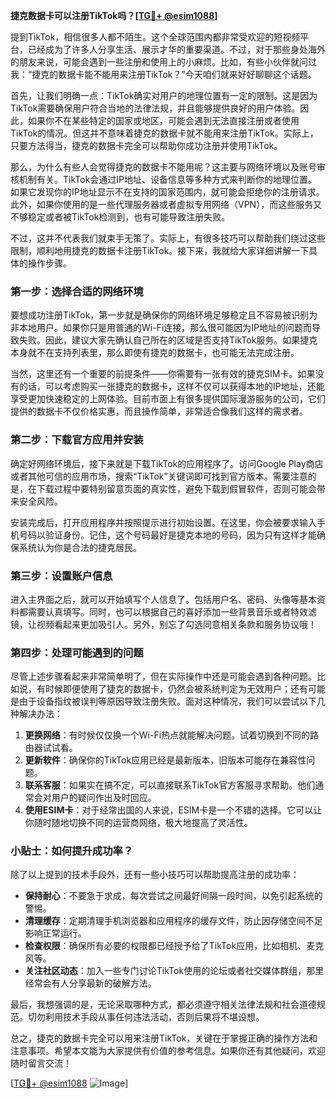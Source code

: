 **捷克数据卡可以注册TikTok吗？[[TG💪+ @esim1088](https://t.me/s/esim1088)]**

提到TikTok，相信很多人都不陌生。这个全球范围内都非常受欢迎的短视频平台，已经成为了许多人分享生活、展示才华的重要渠道。不过，对于那些身处海外的朋友来说，可能会遇到一些注册和使用上的小麻烦。比如，有些小伙伴就问过我：“捷克的数据卡能不能用来注册TikTok？”今天咱们就来好好聊聊这个话题。

首先，让我们明确一点：TikTok确实对用户的地理位置有一定的限制。这是因为TikTok需要确保用户符合当地的法律法规，并且能够提供良好的用户体验。因此，如果你不在某些特定的国家或地区，可能会遇到无法直接注册或者使用TikTok的情况。但这并不意味着捷克的数据卡就不能用来注册TikTok。实际上，只要方法得当，捷克的数据卡完全可以帮助你成功注册并使用TikTok。

那么，为什么有些人会觉得捷克的数据卡不能用呢？这主要与网络环境以及账号审核机制有关。TikTok会通过IP地址、设备信息等多种方式来判断你的地理位置。如果它发现你的IP地址显示不在支持的国家范围内，就可能会拒绝你的注册请求。此外，如果你使用的是一些代理服务器或者虚拟专用网络（VPN），而这些服务又不够稳定或者被TikTok检测到，也有可能导致注册失败。

不过，这并不代表我们就束手无策了。实际上，有很多技巧可以帮助我们绕过这些限制，顺利地用捷克的数据卡注册TikTok。接下来，我就给大家详细讲解一下具体的操作步骤。

### 第一步：选择合适的网络环境

要想成功注册TikTok，第一步就是确保你的网络环境足够稳定且不容易被识别为非本地用户。如果你只是用普通的Wi-Fi连接，那么很可能因为IP地址的问题而导致失败。因此，建议大家先确认自己所在的区域是否支持TikTok服务。如果捷克本身就不在支持列表里，那么即使有捷克的数据卡，也可能无法完成注册。

当然，这里还有一个重要的前提条件——你需要有一张有效的捷克SIM卡。如果没有的话，可以考虑购买一张捷克的数据卡，这样不仅可以获得本地的IP地址，还能享受更加快速稳定的上网体验。目前市面上有很多提供国际漫游服务的公司，它们提供的数据卡不仅价格实惠，而且操作简单，非常适合像我们这样的需求者。

### 第二步：下载官方应用并安装

确定好网络环境后，接下来就是下载TikTok的应用程序了。访问Google Play商店或者其他可信的应用市场，搜索“TikTok”关键词即可找到官方版本。需要注意的是，在下载过程中要特别留意页面的真实性，避免下载到假冒软件，否则可能会带来安全风险。

安装完成后，打开应用程序并按照提示进行初始设置。在这里，你会被要求输入手机号码以验证身份。记住，这个号码最好是捷克本地的号码，因为只有这样才能确保系统认为你是合法的捷克居民。

### 第三步：设置账户信息

进入主界面之后，就可以开始填写个人信息了。包括用户名、密码、头像等基本资料都需要认真填写。同时，也可以根据自己的喜好添加一些背景音乐或者特效滤镜，让视频看起来更加吸引人。另外，别忘了勾选同意相关条款和服务协议哦！

### 第四步：处理可能遇到的问题

尽管上述步骤看起来非常简单明了，但在实际操作中还是可能会遇到各种问题。比如说，有时候即便使用了捷克的数据卡，仍然会被系统判定为无效用户；还有可能是由于设备指纹被误判等原因导致注册失败。面对这种情况，我们可以尝试以下几种解决办法：

1. **更换网络**：有时候仅仅换一个Wi-Fi热点就能解决问题。试着切换到不同的路由器试试看。
2. **更新软件**：确保你的TikTok应用已经是最新版本，旧版本可能存在兼容性问题。
3. **联系客服**：如果实在搞不定，可以直接联系TikTok官方客服寻求帮助。他们通常会对用户的疑问作出及时回应。
4. **使用ESIM卡**：对于经常出国的人来说，ESIM卡是一个不错的选择。它可以让你随时随地切换不同的运营商网络，极大地提高了灵活性。

### 小贴士：如何提升成功率？

除了以上提到的技术手段外，还有一些小技巧可以帮助提高注册的成功率：

- **保持耐心**：不要急于求成，每次尝试之间最好间隔一段时间，以免引起系统的警惕。
- **清理缓存**：定期清理手机浏览器和应用程序的缓存文件，防止因存储空间不足影响正常运行。
- **检查权限**：确保所有必要的权限都已经授予给了TikTok应用，比如相机、麦克风等。
- **关注社区动态**：加入一些专门讨论TikTok使用的论坛或者社交媒体群组，那里经常会有人分享最新的破解方法。

最后，我想强调的是，无论采取哪种方式，都必须遵守相关法律法规和社会道德规范。切勿利用技术手段从事任何违法活动，否则后果将不堪设想。

总之，捷克的数据卡完全可以用来注册TikTok，关键在于掌握正确的操作方法和注意事项。希望本文能为大家提供有价值的参考信息。如果你还有其他疑问，欢迎随时留言交流！

[[TG💪+ @esim1088](https://t.me/s/esim1088) ![Image](https://i.postimg.cc/4NQfJmqS/Snipaste-2025-05-13-00-14-12.png)]